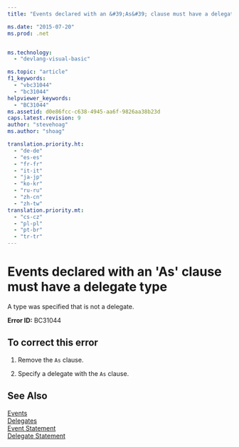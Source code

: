 ```yaml
---
title: "Events declared with an &#39;As&#39; clause must have a delegate type | Microsoft Docs"

ms.date: "2015-07-20"
ms.prod: .net


ms.technology: 
  - "devlang-visual-basic"

ms.topic: "article"
f1_keywords: 
  - "vbc31044"
  - "bc31044"
helpviewer_keywords: 
  - "BC31044"
ms.assetid: d0e86fcc-c638-4945-aa6f-9826aa38b23d
caps.latest.revision: 9
author: "stevehoag"
ms.author: "shoag"

translation.priority.ht: 
  - "de-de"
  - "es-es"
  - "fr-fr"
  - "it-it"
  - "ja-jp"
  - "ko-kr"
  - "ru-ru"
  - "zh-cn"
  - "zh-tw"
translation.priority.mt: 
  - "cs-cz"
  - "pl-pl"
  - "pt-br"
  - "tr-tr"
---
```

# Events declared with an &#39;As&#39; clause must have a delegate type
A type was specified that is not a delegate.  
  
 **Error ID:** BC31044  
  
## To correct this error  
  
1.  Remove the `As` clause.  
  
2.  Specify a delegate with the `As` clause.  
  
## See Also  
 [Events](../../visual-basic/programming-guide/language-features/events/index.md)   
 [Delegates](../../visual-basic/programming-guide/language-features/delegates/index.md)   
 [Event Statement](../../visual-basic/language-reference/statements/event-statement.md)   
 [Delegate Statement](../../visual-basic/language-reference/statements/delegate-statement.md)